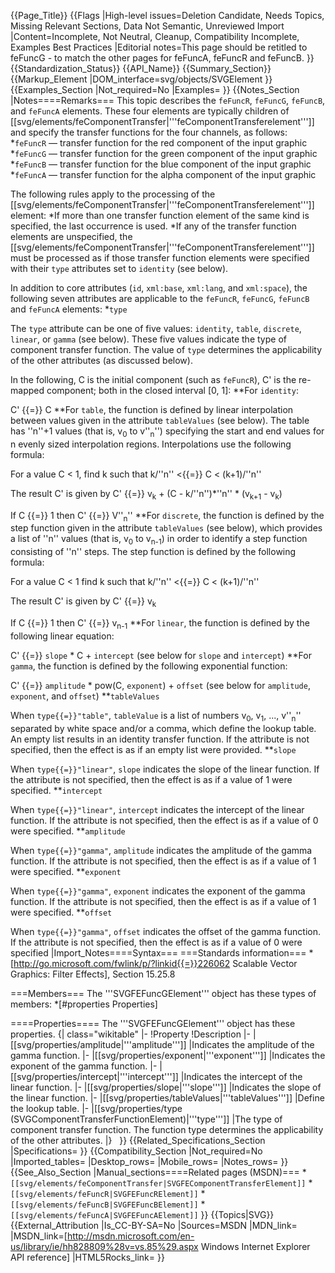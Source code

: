 {{Page_Title}}
{{Flags
|High-level issues=Deletion Candidate, Needs Topics, Missing Relevant Sections, Data Not Semantic, Unreviewed Import
|Content=Incomplete, Not Neutral, Cleanup, Compatibility Incomplete, Examples Best Practices
|Editorial notes=This page should be retitled to feFuncG - to match the other pages for feFuncA, feFuncR and feFuncB.
}}
{{Standardization_Status}}
{{API_Name}}
{{Summary_Section}}
{{Markup_Element
|DOM_interface=svg/objects/SVGElement
}}
{{Examples_Section
|Not_required=No
|Examples=
}}
{{Notes_Section
|Notes====Remarks===
This topic describes the <code>feFuncR</code>, <code>feFuncG</code>, <code>feFuncB</code>, and <code>feFuncA</code> elements. These four elements are typically children of [[svg/elements/feComponentTransfer|'''feComponentTransferelement''']] and specify the transfer functions for the four channels, as follows:
*<code>feFuncR</code> — transfer function for the red component of the input graphic
*<code>feFuncG</code> — transfer function for the green component of the input graphic
*<code>feFuncB</code> — transfer function for the blue component of the input graphic
*<code>feFuncA</code> — transfer function for the alpha component of the input graphic

The following rules apply to the processing of the [[svg/elements/feComponentTransfer|'''feComponentTransferelement''']] element:
*If more than one transfer function element of the same kind is specified, the last occurrence is used.
*If any of the transfer function elements are unspecified, the [[svg/elements/feComponentTransfer|'''feComponentTransferelement''']] must be processed as if those transfer function elements were specified with their <code>type</code> attributes set to <code>identity</code> (see below).

In addition to core attributes (<code>id</code>, <code>xml:base</code>, <code>xml:lang</code>, and <code>xml:space</code>), the following seven attributes are applicable to the <code>feFuncR</code>, <code>feFuncG</code>, <code>feFuncB</code> and <code>feFuncA</code> elements:
*<code>type</code>

The <code>type</code> attribute can be one of five values: <code>identity</code>, <code>table</code>, <code>discrete</code>, <code>linear</code>, or <code>gamma</code> (see below). These five values indicate the type of component transfer function. The value of <code>type</code> determines the applicability of the other attributes (as discussed below).

In the following, C is the initial component (such as <code>feFuncR</code>), C' is the re-mapped component; both in the closed interval [0, 1]:
**For <code>identity</code>:

C' {{=}} C
**For <code>table</code>, the function is defined by linear interpolation between values given in the attribute <code>tableValues</code> (see below). The table has ''n''+1 values (that is, v<sub>0</sub> to v''<sub>n</sub>'') specifying the start and end values for n evenly sized interpolation regions. Interpolations use the following formula:

For a value C &lt; 1, find k such that k/''n'' &lt;{{=}} C &lt; (k+1)/''n''

The result C' is given by C' {{=}} v<sub>k</sub> + (C - k/''n'')*''n'' * (v<sub>k+1</sub> - v<sub>k</sub>)

If C {{=}} 1 then C' {{=}} V''<sub>n</sub>''
**For <code>discrete</code>, the function is defined by the step function given in the attribute <code>tableValues</code> (see below), which provides a list of ''n'' values (that is, v<sub>0</sub> to v<sub>n-1</sub>) in order to identify a step function consisting of ''n'' steps. The step function is defined by the following formula:

For a value C &lt; 1 find k such that k/''n'' &lt;{{=}} C &lt; (k+1)/''n''

The result C' is given by C' {{=}} v<sub>k</sub>

If C {{=}} 1 then C' {{=}} v<sub>n-1</sub>
**For <code>linear</code>, the function is defined by the following linear equation:

C' {{=}} <code>slope</code> * C + <code>intercept</code> (see below for <code>slope</code> and <code>intercept</code>)
**For <code>gamma</code>, the function is defined by the following exponential function:

C' {{=}} <code>amplitude</code> * pow(C, <code>exponent</code>) + <code>offset</code> (see below for <code>amplitude</code>, <code>exponent</code>, and <code>offset</code>)
**<code>tableValues</code>

When <code>type{{=}}"table"</code>, <code>tableValue</code> is a list of numbers v<sub>0</sub>, v<sub>1</sub>, ..., v''<sub>n</sub>'' separated by white space and/or a comma, which define the lookup table. An empty list results in an identity transfer function. If the attribute is not specified, then the effect is as if an empty list were provided.
**<code>slope</code>

When <code>type{{=}}"linear"</code>, <code>slope</code> indicates the slope of the linear function.
If the attribute is not specified, then the effect is as if a value of 1 were specified.
**<code>intercept</code>

When <code>type{{=}}"linear"</code>, <code>intercept</code> indicates the intercept of the linear function.
If the attribute is not specified, then the effect is as if a value of 0 were specified.
**<code>amplitude</code>

When <code>type{{=}}"gamma"</code>, <code>amplitude</code> indicates the amplitude of the gamma function.
If the attribute is not specified, then the effect is as if a value of 1 were specified.
**<code>exponent</code>

When <code>type{{=}}"gamma"</code>, <code>exponent</code> indicates the exponent of the gamma function.
If the attribute is not specified, then the effect is as if a value of 1 were specified.
**<code>offset</code>

When <code>type{{=}}"gamma"</code>, <code>offset</code> indicates the offset of the gamma function.
If the attribute is not specified, then the effect is as if a value of 0 were specified
|Import_Notes====Syntax===
===Standards information===
*[http://go.microsoft.com/fwlink/p/?linkid{{=}}226062 Scalable Vector Graphics: Filter Effects], Section 15.25.8


===Members===
The '''SVGFEFuncGElement''' object has these types of members:
*[#properties Properties]


====Properties====
The '''SVGFEFuncGElement''' object has these properties.
{| class="wikitable"
|-
!Property
!Description
|-
|[[svg/properties/amplitude|'''amplitude''']]
|Indicates the amplitude of the gamma function.
|-
|[[svg/properties/exponent|'''exponent''']]
|Indicates the exponent of the gamma function.
|-
|[[svg/properties/intercept|'''intercept''']]
|Indicates the intercept of the linear function.
|-
|[[svg/properties/slope|'''slope''']]
|Indicates the slope of the linear function.
|-
|[[svg/properties/tableValues|'''tableValues''']]
|Define the lookup table.
|-
|[[svg/properties/type (SVGComponentTransferFunctionElement)|'''type''']]
|The type of component transfer function. The function type determines the applicability of the other attributes.
|}
 
}}
{{Related_Specifications_Section
|Specifications=
}}
{{Compatibility_Section
|Not_required=No
|Imported_tables=
|Desktop_rows=
|Mobile_rows=
|Notes_rows=
}}
{{See_Also_Section
|Manual_sections====Related pages (MSDN)===
*<code>[[svg/elements/feComponentTransfer|SVGFEComponentTransferElement]]</code>
*<code>[[svg/elements/feFuncR|SVGFEFuncRElement]]</code>
*<code>[[svg/elements/feFuncB|SVGFEFuncBElement]]</code>
*<code>[[svg/elements/feFuncA|SVGFEFuncAElement]]</code>
}}
{{Topics|SVG}}
{{External_Attribution
|Is_CC-BY-SA=No
|Sources=MSDN
|MDN_link=
|MSDN_link=[http://msdn.microsoft.com/en-us/library/ie/hh828809%28v=vs.85%29.aspx Windows Internet Explorer API reference]
|HTML5Rocks_link=
}}
